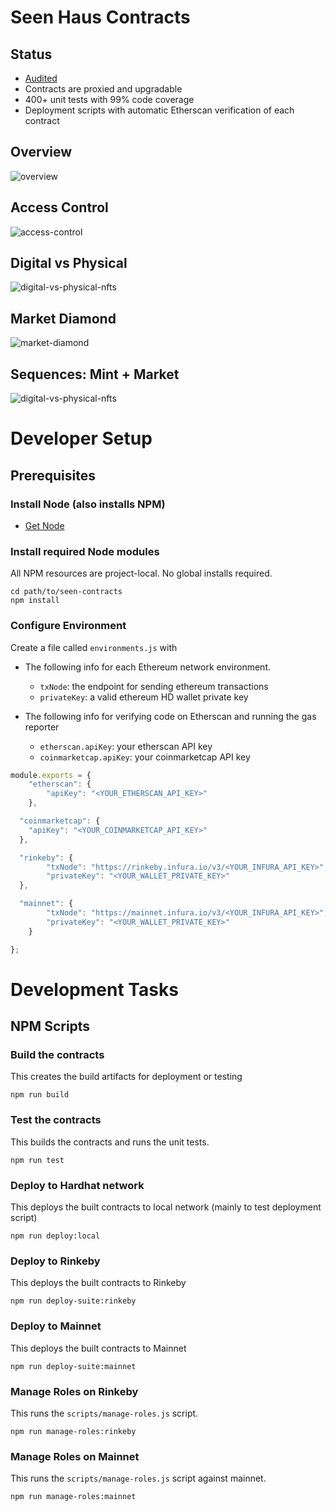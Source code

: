# Seen Haus Contracts
## Status
  - [Audited](https://omniscia.io/seen-haus-nft-auction-sales)
  - Contracts are proxied and upgradable
  - 400+ unit tests with 99% code coverage
  - Deployment scripts with automatic Etherscan verification of each contract

## Overview
![overview](docs/images/SeenHausContractsOverview.png)

## Access Control
![access-control](docs/images/SeenHausContractAccessControl.png)

## Digital vs Physical
![digital-vs-physical-nfts](docs/images/SeenHausDigitalVsPhysicalNFTs.png)

## Market Diamond
![market-diamond](docs/images/SeenHausMarketDiamond.png)

## Sequences: Mint + Market
![digital-vs-physical-nfts](docs/images/SeenHausSequencesMintMarket.png)


# Developer Setup
## Prerequisites
### Install Node (also installs NPM)
 * [Get Node](https://nodejs.org/en/download/)

### Install required Node modules
All NPM resources are project-local. No global installs required. 

```
cd path/to/seen-contracts
npm install
```

### Configure Environment
Create a file called `environments.js` with 
- The following info for each Ethereum network environment.
  * `txNode`: the endpoint for sending ethereum transactions
  * `privateKey`: a valid ethereum HD wallet private key

- The following info for verifying code on Etherscan and running the gas reporter
  * `etherscan.apiKey`: your etherscan API key
  * `coinmarketcap.apiKey`: your coinmarketcap API key

```javascript
module.exports = {
    "etherscan": {
        "apiKey": "<YOUR_ETHERSCAN_API_KEY>"
    },

  "coinmarketcap": {
    "apiKey": "<YOUR_COINMARKETCAP_API_KEY>"
  },

  "rinkeby": {
        "txNode": "https://rinkeby.infura.io/v3/<YOUR_INFURA_API_KEY>",
        "privateKey": "<YOUR_WALLET_PRIVATE_KEY>"
  },

  "mainnet": {
        "txNode": "https://mainnet.infura.io/v3/<YOUR_INFURA_API_KEY>",
        "privateKey": "<YOUR_WALLET_PRIVATE_KEY>"
    }

};
```

# Development Tasks
## NPM Scripts
### Build the contracts
This creates the build artifacts for deployment or testing

```npm run build```

### Test the contracts
This builds the contracts and runs the unit tests.

```npm run test```

### Deploy to Hardhat network
This deploys the built contracts to local network (mainly to test deployment script)

```npm run deploy:local```

### Deploy to Rinkeby
This deploys the built contracts to Rinkeby

```npm run deploy-suite:rinkeby```

### Deploy to Mainnet
This deploys the built contracts to Mainnet

```npm run deploy-suite:mainnet```

### Manage Roles on Rinkeby
This runs the `scripts/manage-roles.js` script.

```npm run manage-roles:rinkeby```

### Manage Roles on Mainnet
This runs the `scripts/manage-roles.js` script against mainnet.

```npm run manage-roles:mainnet```
